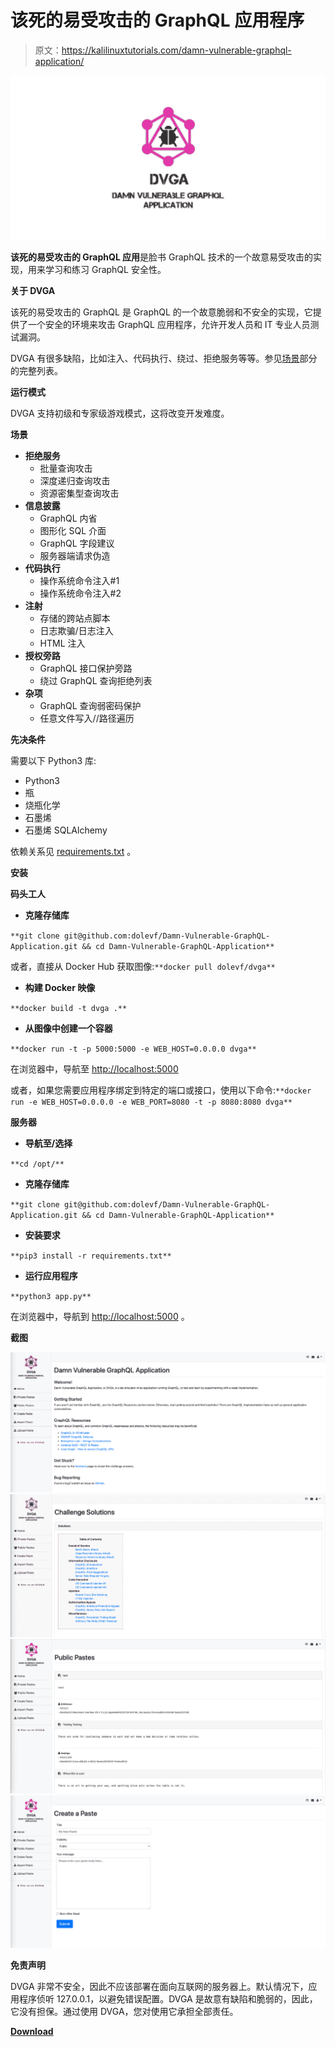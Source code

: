 # 该死的易受攻击的 GraphQL 应用程序

> 原文：<https://kalilinuxtutorials.com/damn-vulnerable-graphql-application/>

[![Damn Vulnerable GraphQL Application](img/412a9b065f401ecc59c464c928673bbb.png "Damn Vulnerable GraphQL Application")](https://1.bp.blogspot.com/--SulfU_rsDI/YC-vyH8WJ2I/AAAAAAAAIZk/ltEiwWDbuvgVQ_D9KarqGd5Yd7W7HLaUwCLcBGAsYHQ/s728/New%2BProject.png)

**该死的易受攻击的 GraphQL 应用**是脸书 GraphQL 技术的一个故意易受攻击的实现，用来学习和练习 GraphQL 安全性。

**关于 DVGA**

该死的易受攻击的 GraphQL 是 GraphQL 的一个故意脆弱和不安全的实现，它提供了一个安全的环境来攻击 GraphQL 应用程序，允许开发人员和 IT 专业人员测试漏洞。

DVGA 有很多缺陷，比如注入、代码执行、绕过、拒绝服务等等。参见[场景](https://github.com/dolevf/Damn-Vulnerable-GraphQL-Application#scenarios)部分的完整列表。

**运行模式**

DVGA 支持初级和专家级游戏模式，这将改变开发难度。

**场景**

*   **拒绝服务**
    *   批量查询攻击
    *   深度递归查询攻击
    *   资源密集型查询攻击
*   **信息披露**
    *   GraphQL 内省
    *   图形化 SQL 介面
    *   GraphQL 字段建议
    *   服务器端请求伪造
*   **代码执行**
    *   操作系统命令注入#1
    *   操作系统命令注入#2
*   **注射**
    *   存储的跨站点脚本
    *   日志欺骗/日志注入
    *   HTML 注入
*   **授权旁路**
    *   GraphQL 接口保护旁路
    *   绕过 GraphQL 查询拒绝列表
*   **杂项**
    *   GraphQL 查询弱密码保护
    *   任意文件写入//路径遍历

**先决条件**

需要以下 Python3 库:

*   Python3
*   瓶
*   烧瓶化学
*   石墨烯
*   石墨烯 SQLAlchemy

依赖关系见 [requirements.txt](https://github.com/dolevf/Damn-Vulnerable-GraphQL-Application/blob/master/requirements.txt) 。

**安装**

**码头工人**

*   **克隆存储库**

`**git clone git@github.com:dolevf/Damn-Vulnerable-GraphQL-Application.git && cd Damn-Vulnerable-GraphQL-Application**`

或者，直接从 Docker Hub 获取图像:`**docker pull dolevf/dvga**`

*   **构建 Docker 映像**

`**docker build -t dvga .**`

*   **从图像中创建一个容器**

`**docker run -t -p 5000:5000 -e WEB_HOST=0.0.0.0 dvga**`

在浏览器中，导航至 [http://localhost:5000](http://localhost:5000)

或者，如果您需要应用程序绑定到特定的端口或接口，使用以下命令:`**docker run -e WEB_HOST=0.0.0.0 -e WEB_PORT=8080 -t -p 8080:8080 dvga**`

**服务器**

*   **导航至/选择**

`**cd /opt/**`

*   **克隆存储库**

`**git clone git@github.com:dolevf/Damn-Vulnerable-GraphQL-Application.git && cd Damn-Vulnerable-GraphQL-Application**`

*   **安装要求**

`**pip3 install -r requirements.txt**`

*   **运行应用程序**

`**python3 app.py**`

在浏览器中，导航到 [http://localhost:5000](http://localhost:5000) 。

**截图**

![](img/690d47787af42d8d32d73b50334246f1.png)![](img/4f13e3476ca9f112fb4830e838f75166.png)![](img/a2e3afd72292a8a0b3ef8372e367f1be.png)![](img/3bb6336a590130571cb79c6c6dfe098f.png)

**免责声明**

DVGA 非常不安全，因此不应该部署在面向互联网的服务器上。默认情况下，应用程序侦听 127.0.0.1，以避免错误配置。DVGA 是故意有缺陷和脆弱的，因此，它没有担保。通过使用 DVGA，您对使用它承担全部责任。

[**Download**](https://github.com/dolevf/Damn-Vulnerable-GraphQL-Application)